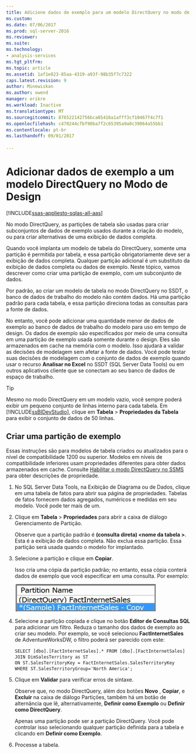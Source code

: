 ```yaml
---
title: Adicione dados de exemplo para um modelo DirectQuery no modo de Design | Microsoft Docs
ms.custom: 
ms.date: 07/06/2017
ms.prod: sql-server-2016
ms.reviewer: 
ms.suite: 
ms.technology:
- analysis-services
ms.tgt_pltfrm: 
ms.topic: article
ms.assetid: 1af1e823-85aa-4319-a93f-98b35f7c7322
caps.latest.revision: 9
author: Minewiskan
ms.author: owend
manager: erikre
ms.workload: Inactive
ms.translationtype: MT
ms.sourcegitcommit: 876522142756bca05416a1afff3cf10467f4c7f1
ms.openlocfilehash: c470244cfbf90ba7f2c65395a9a0c39064a55bb1
ms.contentlocale: pt-br
ms.lasthandoff: 09/01/2017

---
```

# <a name="add-sample-data-to-a-directquery-model-in-design-mode"></a>Adicionar dados de exemplo a um modelo DirectQuery no Modo de Design

[!INCLUDE[ssas-appliesto-sqlas-all-aas](../../includes/ssas-appliesto-sqlas-all-aas.md)]

 No modo DirectQuery, as partições de tabela são usadas para criar subconjuntos de dados de exemplo usados durante a criação do modelo, ou para criar alternativas de uma exibição de dados completa.
 
 Quando você implanta um modelo de tabela do DirectQuery, somente uma partição é permitida por tabela, e essa partição obrigatoriamente deve ser a exibição de dados completa. Qualquer partição adicional é um substituto da exibição de dados completa ou dados de exemplo. Neste tópico, vamos descrever como criar uma partição de exemplo, com um subconjunto de dados.
 
 Por padrão, ao criar um modelo de tabela no modo DirectQuery no SSDT, o banco de dados de trabalho do modelo não contém dados. Há uma partição padrão para cada tabela, e essa partição direciona todas as consultas para a fonte de dados. 
  
No entanto, você pode adicionar uma quantidade menor de dados de exemplo ao banco de dados de trabalho do modelo para uso em tempo de design. Os dados de exemplo são especificados por meio de uma consulta em uma partição de exemplo usada somente durante o design. Eles são armazenados em cache na memória com o modelo. Isso ajudará a validar as decisões de modelagem sem afetar a fonte de dados. Você pode testar suas decisões de modelagem com o conjunto de dados de exemplo quando usar o recurso **Analisar no Excel** no SSDT (SQL Server Data Tools) ou em outros aplicativos cliente que se conectam ao seu banco de dados de espaço de trabalho.  
  
> [!TIP]  
>  Mesmo no modo DirectQuery em um modelo vazio, você sempre poderá exibir um pequeno conjunto de linhas interno para cada tabela. Em [!INCLUDE[ssBIDevStudio](../../includes/ssbidevstudio-md.md)], clique em **Tabela** > **Propriedades da Tabela** para exibir o conjunto de dados de 50 linhas.  
  
## <a name="create-a-sample-partition"></a>Criar uma partição de exemplo
 Essas instruções são para modelos de tabela criados ou atualizados para o nível de compatibilidade 1200 ou superior. Modelos em níveis de compatibilidade inferiores usam propriedades diferentes para obter dados armazenados em cache. Consulte [Habilitar o modo DirectQuery no SSMS](../../analysis-services/tabular-models/enable-directquery-mode-in-ssms.md) para obter descrições de propriedade.  
  
1.  No SQL Server Data Tools, na Exibição de Diagrama ou de Dados, clique em uma tabela de fatos para abrir sua página de propriedades. Tabelas de fatos fornecem dados agregados, numéricos e medidas em seu modelo. Você pode ter mais de um.  
  
2.  Clique em **Tabela** > **Propriedades** para abrir a caixa de diálogo Gerenciamento de Partição.  
  
    Observe que a partição padrão é **(consulta direta) \<nome da tabela >**. Esta é a exibição de dados completa. Não exclua essa partição. Essa partição será usada quando o modelo for implantado.  
  
4.  Selecione a partição e clique em **Copiar**.  

    Isso cria uma cópia da partição padrão; no entanto, essa cópia conterá dados de exemplo que você especificar em uma consulta. Por exemplo:
  
     ![ssas_tabularproject_copypartition](../../analysis-services/tabular-models/media/ssas-tabularproject-copypartition.jpg "ssas_tabularproject_copypartition")  
  
5.  Selecione a partição copiada e clique no botão **Editor de Consultas SQL** para adicionar um filtro. Reduza o tamanho dos dados de exemplo ao criar seu modelo. Por exemplo, se você selecionou **FactInternetSales** de AdventureWorksDW, o filtro poderá ser parecido com este:  
  
    ```  
    SELECT [dbo].[FactInternetSales].* FROM [dbo].[FactInternetSales]  
    JOIN DimSalesTerritory as ST  
    ON ST.SalesTerritoryKey = FactInternetSales.SalesTerritoryKey  
    WHERE ST.SalesTerritoryGroup='North America';  
    ```  
  
6.  Clique em **Validar** para verificar erros de sintaxe.  
  
     Observe que, no modo DirectQuery, além dos botões **Novo** , **Copiar**, e **Excluir** na caixa de diálogo Partições, também há um botão de alternância que lê, alternativamente, **Definir como Exemplo** ou **Definir como DirectQuery**.  
  
     Apenas uma partição pode ser a partição DirectQuery. Você pode controlar isso selecionando qualquer partição definida para a tabela e clicando em **Definir como Exemplo**.  
  
7.  Processe a tabela.  
  


  
  

